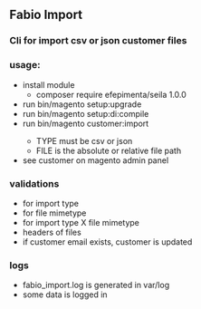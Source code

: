 ## Fabio Import

### Cli for import csv or json customer files

### usage:
- install module
    - composer require efepimenta/seila 1.0.0
- run bin/magento setup:upgrade
- run bin/magento setup:di:compile
- run bin/magento customer:import <TYPE> <FILE>
    - TYPE must be csv or json
    - FILE is the absolute or relative file path
- see customer on magento admin panel

### validations
- for import type
- for file mimetype
- for import type X file mimetype
- headers of files
- if customer email exists, customer is updated

### logs
- fabio_import.log is generated in var/log
- some data is logged in
